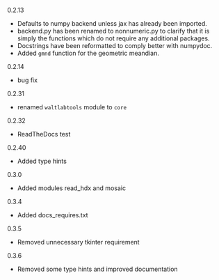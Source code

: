 0.2.13
 - Defaults to numpy backend unless jax has already been imported.
 - backend.py has been renamed to nonnumeric.py to clarify that it is simply the functions which do not require any additional packages.
 - Docstrings have been reformatted to comply better with numpydoc.
 - Added `gmnd` function for the geometric meandian.

0.2.14
 - bug fix

0.2.31
 - renamed `waltlabtools` module to `core`

0.2.32
 - ReadTheDocs test
 
0.2.40
 - Added type hints

0.3.0
 - Added modules read_hdx and mosaic
 
0.3.4
 - Added docs_requires.txt

0.3.5
 - Removed unnecessary tkinter requirement

0.3.6
 - Removed some type hints and improved documentation